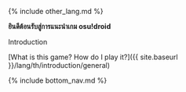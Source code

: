 {% include other_lang.md %}

**ยินดีต้อนรับสู่การแนะนำเกม osu!droid**

Introduction

[What is this game? How do I play it?]({{ site.baseurl }}/lang/th/introduction/general)

{% include bottom_nav.md %}
